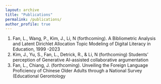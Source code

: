 ```yaml
---
layout: archive
title: "Publications"
permalink: /publications/
author_profile: true
---
```


1)	Fan, L., Wang, P., Kim, J., Li, N (forthcoming). A Bibliometric Analysis and Latent Dirichlet Allocation Topic Modeling of Digital Literacy in Education, 1999 -2023 
2)	Kim, J., Yu, S., Fan, L., Detrick, R., & Li, N (forthcoming) Students’ perception of Generative AI-assisted collaborative argumentation
3)	Fan, L., Chiang, J. (forthcoming). Unveiling the Foreign Language Proficiency of Chinese Older Adults through a National Survey (Educational Gerontology 

